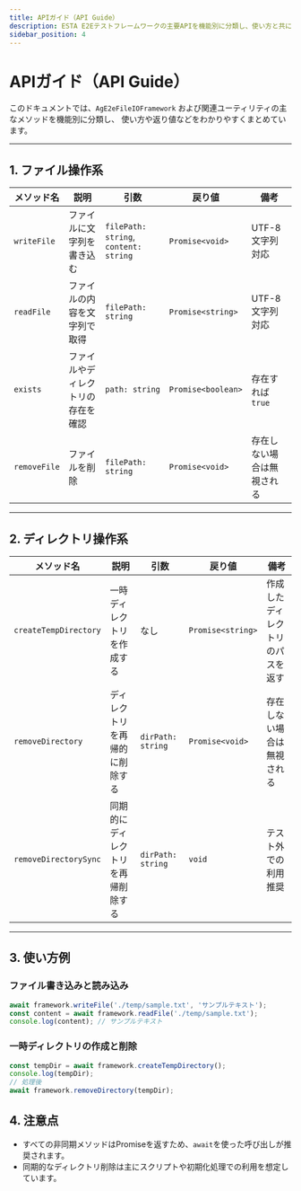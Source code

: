 ```yaml
---
title: APIガイド（API Guide）
description: ESTA E2Eテストフレームワークの主要APIを機能別に分類し、使い方と共に解説します。
sidebar_position: 4
---
```


# APIガイド（API Guide）

このドキュメントでは、`AgE2eFileIOFramework` および関連ユーティリティの主なメソッドを機能別に分類し、
使い方や返り値などをわかりやすくまとめています。

---

## 1. ファイル操作系

| メソッド名   | 説明                               | 引数                                  | 戻り値             | 備考                       |
| ------------ | ---------------------------------- | ------------------------------------- | ------------------ | -------------------------- |
| `writeFile`  | ファイルに文字列を書き込む         | `filePath: string`, `content: string` | `Promise<void>`    | UTF-8文字列対応            |
| `readFile`   | ファイルの内容を文字列で取得       | `filePath: string`                    | `Promise<string>`  | UTF-8文字列対応            |
| `exists`     | ファイルやディレクトリの存在を確認 | `path: string`                        | `Promise<boolean>` | 存在すれば`true`           |
| `removeFile` | ファイルを削除                     | `filePath: string`                    | `Promise<void>`    | 存在しない場合は無視される |

---

## 2. ディレクトリ操作系

| メソッド名            | 説明                               | 引数              | 戻り値            | 備考                             |
| --------------------- | ---------------------------------- | ----------------- | ----------------- | -------------------------------- |
| `createTempDirectory` | 一時ディレクトリを作成する         | なし              | `Promise<string>` | 作成したディレクトリのパスを返す |
| `removeDirectory`     | ディレクトリを再帰的に削除する     | `dirPath: string` | `Promise<void>`   | 存在しない場合は無視される       |
| `removeDirectorySync` | 同期的にディレクトリを再帰削除する | `dirPath: string` | `void`            | テスト外での利用推奨             |

---

## 3. 使い方例

### ファイル書き込みと読み込み

```typescript
await framework.writeFile('./temp/sample.txt', 'サンプルテキスト');
const content = await framework.readFile('./temp/sample.txt');
console.log(content); // サンプルテキスト
```

### 一時ディレクトリの作成と削除

```typescript
const tempDir = await framework.createTempDirectory();
console.log(tempDir);
// 処理後
await framework.removeDirectory(tempDir);
```

## 4. 注意点

- すべての非同期メソッドはPromiseを返すため、`await`を使った呼び出しが推奨されます。
- 同期的なディレクトリ削除は主にスクリプトや初期化処理での利用を想定しています。
